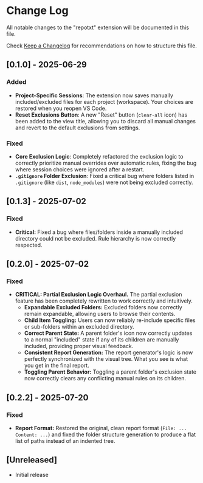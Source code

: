 # Change Log

All notable changes to the "repotxt" extension will be documented in this file.

Check [Keep a Changelog](http://keepachangelog.com/) for recommendations on how to structure this file.

## [0.1.0] - 2025-06-29

### Added

- **Project-Specific Sessions**: The extension now saves manually included/excluded files for each project (workspace). Your choices are restored when you reopen VS Code.
- **Reset Exclusions Button**: A new "Reset" button (`clear-all` icon) has been added to the view title, allowing you to discard all manual changes and revert to the default exclusions from settings.

### Fixed

- **Core Exclusion Logic**: Completely refactored the exclusion logic to correctly prioritize manual overrides over automatic rules, fixing the bug where session choices were ignored after a restart.
- **`.gitignore` Folder Exclusion**: Fixed a critical bug where folders listed in `.gitignore` (like `dist`, `node_modules`) were not being excluded correctly.

## [0.1.3] - 2025-07-02

### Fixed
- **Critical:** Fixed a bug where files/folders inside a manually included directory could not be excluded. Rule hierarchy is now correctly respected.

## [0.2.0] - 2025-07-02

### Fixed

- **CRITICAL: Partial Exclusion Logic Overhaul.** The partial exclusion feature has been completely rewritten to work correctly and intuitively.
  - **Expandable Excluded Folders:** Excluded folders now correctly remain expandable, allowing users to browse their contents.
  - **Child Item Toggling:** Users can now reliably re-include specific files or sub-folders within an excluded directory.
  - **Correct Parent State:** A parent folder's icon now correctly updates to a normal "included" state if any of its children are manually included, providing proper visual feedback.
  - **Consistent Report Generation:** The report generator's logic is now perfectly synchronized with the visual tree. What you see is what you get in the final report.
  - **Toggling Parent Behavior:** Toggling a parent folder's exclusion state now correctly clears any conflicting manual rules on its children.

## [0.2.2] - 2025-07-20

### Fixed

- **Report Format:** Restored the original, clean report format (`File: ... Content: ...`) and fixed the folder structure generation to produce a flat list of paths instead of an indented tree.

## [Unreleased]

- Initial release
